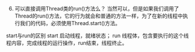 6. 可以直接调用Thread类的run()方法么？
当然可以，但是如果我们调用了Thread的run()方法，它的行为就会和普通的方法一样，为了在新的线程中执行我们的代码，必须使用Thread.start()方法。

start与run的区别
start 启动线程，就绪状态；
run 线程体，包含要执行的这个线程内容，完成线程的运行操作，run结束，线程终止。